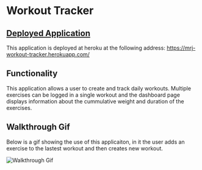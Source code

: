 # Workout Tracker

## [Deployed Application](https://mrj-workout-tracker.herokuapp.com/)

This application is deployed at heroku at the following address: https://mrj-workout-tracker.herokuapp.com/

## Functionality 

This application allows a user to create and track daily workouts. Multiple exercises can be logged in a single workout and the dashboard page displays information about the cummulative weight and duration of the exercises. 

## Walkthrough Gif

Below is a gif showing the use of this applicaiton, in it the user adds an exercise to the lastest workout and then creates new workout. 

![Walkthrough Gif](https://github.com/MatthewRonaldJohnson/Workout-Tracker/blob/main/README%20Assets/Gif%20Walkthrough.gif?raw=true)
